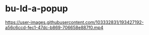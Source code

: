 # bu-ld-a-popup

https://user-images.githubusercontent.com/103332831/193427192-a56c6ccd-fec1-47dc-b869-706658e887f0.mp4

